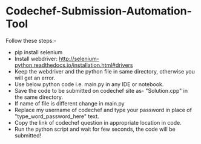 # Codechef-Submission-Automation-Tool

Follow these steps:-

- pip install selenium
- Install webdriver: http://selenium-python.readthedocs.io/installation.html#drivers
- Keep the webdriver and the python file in same directory, otherwise you will get an error.
- Use below python code i.e. main.py in any IDE or notebook.
- Save the code to be submitted on codechef site as- "Solution.cpp" in the same directory.
- If name of file is different change in main.py
- Replace my username of codechef and type your password in place of "type_word_password_here" text.
- Copy the link of codechef question in appropriate location in code.
- Run the python script and wait for few seconds, the code will be submitted!

